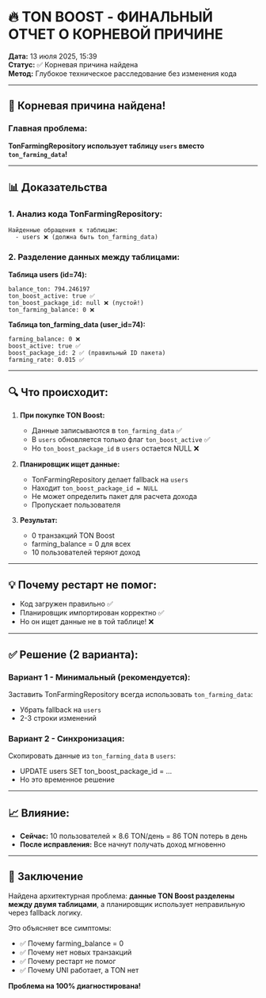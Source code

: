 # 🔥 TON BOOST - ФИНАЛЬНЫЙ ОТЧЕТ О КОРНЕВОЙ ПРИЧИНЕ

**Дата:** 13 июля 2025, 15:39  
**Статус:** ✅ Корневая причина найдена  
**Метод:** Глубокое техническое расследование без изменения кода

---

## 🎯 Корневая причина найдена!

### Главная проблема:
**TonFarmingRepository использует таблицу `users` вместо `ton_farming_data`!**

---

## 📊 Доказательства

### 1. Анализ кода TonFarmingRepository:
```
Найденные обращения к таблицам:
  - users ❌ (должна быть ton_farming_data)
```

### 2. Разделение данных между таблицами:

**Таблица users (id=74):**
```
balance_ton: 794.246197
ton_boost_active: true ✅
ton_boost_package_id: null ❌ (пустой!)
ton_farming_balance: 0 ❌
```

**Таблица ton_farming_data (user_id=74):**
```
farming_balance: 0 ❌
boost_active: true ✅
boost_package_id: 2 ✅ (правильный ID пакета)
farming_rate: 0.015 ✅
```

---

## 🔍 Что происходит:

1. **При покупке TON Boost:**
   - Данные записываются в `ton_farming_data` ✅
   - В `users` обновляется только флаг `ton_boost_active` ✅
   - Но `ton_boost_package_id` в `users` остается NULL ❌

2. **Планировщик ищет данные:**
   - TonFarmingRepository делает fallback на `users`
   - Находит `ton_boost_package_id = NULL`
   - Не может определить пакет для расчета дохода
   - Пропускает пользователя

3. **Результат:**
   - 0 транзакций TON Boost
   - farming_balance = 0 для всех
   - 10 пользователей теряют доход

---

## 💡 Почему рестарт не помог:

- Код загружен правильно ✅
- Планировщик импортирован корректно ✅
- Но он ищет данные не в той таблице! ❌

---

## ✅ Решение (2 варианта):

### Вариант 1 - Минимальный (рекомендуется):
Заставить TonFarmingRepository всегда использовать `ton_farming_data`:
- Убрать fallback на `users`
- 2-3 строки изменений

### Вариант 2 - Синхронизация:
Скопировать данные из `ton_farming_data` в `users`:
- UPDATE users SET ton_boost_package_id = ...
- Но это временное решение

---

## 📈 Влияние:

- **Сейчас:** 10 пользователей × 8.6 TON/день = 86 TON потерь в день
- **После исправления:** Все начнут получать доход мгновенно

---

## 🏁 Заключение

Найдена архитектурная проблема: **данные TON Boost разделены между двумя таблицами**, а планировщик использует неправильную через fallback логику.

Это объясняет все симптомы:
- ✅ Почему farming_balance = 0
- ✅ Почему нет новых транзакций
- ✅ Почему рестарт не помог
- ✅ Почему UNI работает, а TON нет

**Проблема на 100% диагностирована!**